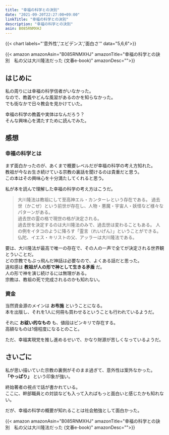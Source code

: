 ```yaml
---
title: "幸福の科学との決別"
date: "2021-09-20T22:27:00+09:00"
linkTitle: "幸福の科学との決別"
description: "幸福の科学との決別"
asin: B085RNMXHJ
---
```


{{< chart labels="'意外性','エビデンス','面白さ'" data="5,6,6">}}

{{< amazon amazonAsin="B085RNMXHJ" amazonTitle="幸福の科学との訣別　私の父は大川隆法だった (文春e-book)" amazonDesc="">}}

## はじめに
私の周りには幸福の科学信者がいなかった。  
なので、教義やどんな風習があるのかを知らなかった。  
でも街なかで日々教会を見かけていた。  

幸福の科学の教義や実体はなんだろう？  
そんな興味心を満たすために読んでみた。  

## 感想
### 幸福の科学とは
まず面白かったのが、あくまで概要レベルだが幸福の科学の考え方知れた。  
教祖が今なお生き続けている宗教の裏話を聞けるのは貴重だと思う。    
この本はその興味心を十分満たしてくれると思う。  

私が本を読んで理解した幸福の科学の考え方はこうだ。  

> 大川隆法は教祖にして至高神エル・カンターレという存在である。
> 過去世（かこぜ）という前世が存在し、人物・悪魔・宇宙人・妖怪など様々なパターンがある。  
> 過去世の霊の格で現世の格が決定される。  
> 過去世を決定するのは大川隆法のみで、過去世は変わることもある。
> 人の例をイタコのように降ろす「霊言（れいげん）」ということができる。  
> 仏陀、イエス・キリストの父、アッラーは大川隆法である。  

要は、大川隆法が最高で唯一の存在で、その人の一声で全てが決定される世界観とういことだ。  
どの宗教でもぶっ飛んだ神話は必要なので、よくある話だと思った。  
違和感は **教祖が人の形で神として生きる矛盾** だ。  
人の形で神を演じ続けるには無理がある。  
宗教は、教祖の死で完成されるのかも知れない。  

### 資金
当然資金源のメインは **お布施** ということになる。  
本を出版し、それを1人に何冊も買わせるということも行われているようだ。  

それに **お祓い的なもの** も、値段はピンキリで存在する。  
高額なものは1億程度になるとのこと。  

ただ、幸福実現党を推し進めるせいで、かなり財源が苦しくなっているようだ。  

## さいごに
私が思い描いていた宗教の裏側がそのまま過ぎて、意外性は案外なかった。  
**「やっぱり」** という印象が強い。  

終始著者の視点で話が書かれている。  
ここに、幹部職員との対談なども入って入ればもっと面白いと感じたかも知れない。  

だが、幸福の科学の概要が知れることは社会勉強として面白かった。

{{< amazon amazonAsin="B085RNMXHJ" amazonTitle="幸福の科学との訣別　私の父は大川隆法だった (文春e-book)" amazonDesc="">}}